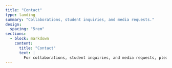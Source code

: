 ```yaml
---
title: "Contact"
type: landing
summary: "Collaborations, student inquiries, and media requests."
design:
  spacing: "5rem"
sections:
  - block: markdown
    content:
      title: "Contact"
      text: |
        For collaborations, student inquiries, and media requests, please reach out via email or social media.
---
```

